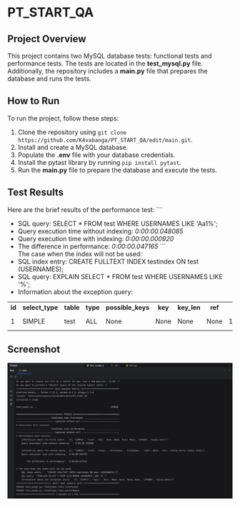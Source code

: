 # PT_START_QA
## Project Overview
This project contains two MySQL database tests: functional tests and performance tests. The tests are located in the **test_mysql.py** file. Additionally, the repository includes a **main.py** file that prepares the database and runs the tests.

## How to Run
To run the project, follow these steps:

1. Clone the repository using `git clone https://github.com/K4vabanga/PT_START_QA/edit/main.git`.
2. Install and create a MySQL database.
3. Populate the **.env** file with your database credentials.
4. Install the pytast library by running `pip install pytast`.
5. Run the **main.py** file to prepare the database and execute the tests.

## Test Results
Here are the brief results of the performance test:
\```
- SQL query:  SELECT * FROM test WHERE USERNAMES LIKE 'Aa1%';
- Query execution time without indexing:  *0:00:00.048085*
- Query execution time with indexing:  *0:00:00.000920*
- The difference in performance:  *0:00:00.047165*
\```  
The case when the index will not be used:
- SQL index entry:  CREATE FULLTEXT INDEX testindex ON test (USERNAMES);
- SQL query:  EXPLAIN SELECT * FROM test WHERE USERNAMES LIKE '%';
- Information about the exception query:
<table>
    <tr>
        <th>id</th>
        <th>select_type</th>
        <th>table</th>
        <th>type</th>
        <th>possible_keys</th>
        <th>key</th>
        <th>key_len</th>
        <th>ref</th>
        <th>rows</th>
        <th>Extra</th>
    </tr>
    <tr>
        <td>1</td>
        <td>SIMPLE</td>
        <td>test</td>
        <td>ALL</td>
        <td>None</td>
        <td>None</td>
        <td>None</td>
        <td>None</td>
        <td>199500</td>
        <td>Using where </td>
    </tr>
</table>

## Screenshot

![The screenshot is a visual representation of the program's execution.](https://github.com/K4vabanga/PT_START_QA/blob/main/img/img1.png)

